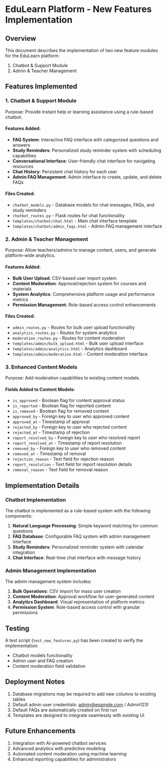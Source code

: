 # EduLearn Platform - New Features Implementation

## Overview
This document describes the implementation of two new feature modules for the EduLearn platform:
1. Chatbot & Support Module
2. Admin & Teacher Management

## Features Implemented

### 1. Chatbot & Support Module
Purpose: Provide instant help or learning assistance using a rule-based chatbot.

#### Features Added:
- **FAQ System**: Interactive FAQ interface with categorized questions and answers
- **Study Reminders**: Personalized study reminder system with scheduling capabilities
- **Conversational Interface**: User-friendly chat interface for navigating resources
- **Chat History**: Persistent chat history for each user
- **Admin FAQ Management**: Admin interface to create, update, and delete FAQs

#### Files Created:
- `chatbot_models.py` - Database models for chat messages, FAQs, and study reminders
- `chatbot_routes.py` - Flask routes for chat functionality
- `templates/chatbot/chat.html` - Main chat interface template
- `templates/chatbot/admin_faqs.html` - Admin FAQ management interface

### 2. Admin & Teacher Management
Purpose: Allow teachers/admins to manage content, users, and generate platform-wide analytics.

#### Features Added:
- **Bulk User Upload**: CSV-based user import system
- **Content Moderation**: Approval/rejection system for courses and materials
- **System Analytics**: Comprehensive platform usage and performance metrics
- **Permission Management**: Role-based access control enhancements

#### Files Created:
- `admin_routes.py` - Routes for bulk user upload functionality
- `analytics_routes.py` - Routes for system analytics
- `moderation_routes.py` - Routes for content moderation
- `templates/admin/bulk_upload.html` - Bulk user upload interface
- `templates/admin/analytics.html` - Analytics dashboard
- `templates/admin/moderation.html` - Content moderation interface

### 3. Enhanced Content Models
Purpose: Add moderation capabilities to existing content models.

#### Fields Added to Content Models:
- `is_approved` - Boolean flag for content approval status
- `is_reported` - Boolean flag for reported content
- `is_removed` - Boolean flag for removed content
- `approved_by` - Foreign key to user who approved content
- `approved_at` - Timestamp of approval
- `rejected_by` - Foreign key to user who rejected content
- `rejected_at` - Timestamp of rejection
- `report_resolved_by` - Foreign key to user who resolved report
- `report_resolved_at` - Timestamp of report resolution
- `removed_by` - Foreign key to user who removed content
- `removed_at` - Timestamp of removal
- `rejection_reason` - Text field for rejection reason
- `report_resolution` - Text field for report resolution details
- `removal_reason` - Text field for removal reason

## Implementation Details

### Chatbot Implementation
The chatbot is implemented as a rule-based system with the following components:
1. **Natural Language Processing**: Simple keyword matching for common questions
2. **FAQ Database**: Configurable FAQ system with admin management interface
3. **Study Reminders**: Personalized reminder system with calendar integration
4. **Chat Interface**: Real-time chat interface with message history

### Admin Management Implementation
The admin management system includes:
1. **Bulk Operations**: CSV import for mass user creation
2. **Content Moderation**: Approval workflow for user-generated content
3. **Analytics Dashboard**: Visual representation of platform metrics
4. **Permission System**: Role-based access control with granular permissions

## Testing
A test script (`test_new_features.py`) has been created to verify the implementation:
- Chatbot models functionality
- Admin user and FAQ creation
- Content moderation field validation

## Deployment Notes
1. Database migrations may be required to add new columns to existing tables
2. Default admin user credentials: admin@example.com / Admin123!
3. Default FAQs are automatically created on first run
4. Templates are designed to integrate seamlessly with existing UI

## Future Enhancements
1. Integration with AI-powered chatbot services
2. Advanced analytics with predictive modeling
3. Automated content moderation using machine learning
4. Enhanced reporting capabilities for administrators
